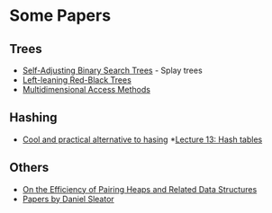 # Some Papers

## Trees

* [Self-Adjusting Binary Search Trees](https://www.cs.cmu.edu/~sleator/papers/self-adjusting.pdf) - Splay trees
* [Left-leaning Red-Black Trees](https://www.cs.princeton.edu/~rs/talks/LLRB/LLRB.pdf)
* [Multidimensional Access Methods](http://web.eecs.umich.edu/~jag/eecs584/papers/multidim_index.pdf)


## Hashing
* [Cool and practical alternative to hasing](http://www.ru.is/faculty/ulfar/CuckooHash.pdf)
*[Lecture 13: Hash tables](http://www.cs.cornell.edu/courses/cs3110/2014fa/lectures/13/lec13.html)
## Others

* [On the Efficiency of Pairing Heaps and Related Data
Structures](http://www.uqac.ca/azinflou/Fichiers840/EfficiencyPairingHeap.pdf)
* [Papers by Daniel Sleator](https://www.cs.cmu.edu/~sleator/papers/)


